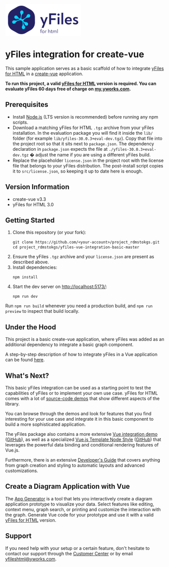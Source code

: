 <img src="./src/assets/yfiles-logo.svg" alt="yFiles logo" height="100"/>

# yFiles integration for create-vue

This sample application serves as a basic scaffold of how to integrate [yFiles for HTML](https://www.yfiles.com/the-yfiles-sdk/web/yfiles-for-html) in a [create-vue](https://vuejs.org/guide/quick-start.html) application.

**To run this project, a valid [yFiles for HTML](https://www.yfiles.com/the-yfiles-sdk/web/yfiles-for-html) version is required. You can evaluate yFiles 60 days free of charge on [my.yworks.com](https://my.yworks.com/signup?product=YFILES_HTML_EVAL).**

## Prerequisites

- Install [Node.js](https://nodejs.org/) (LTS version is recommended) before running any npm scripts.
- Download a matching yFiles for HTML `.tgz` archive from your yFiles installation. In the evaluation package you will find it inside the `lib/` folder (for example `lib/yfiles-30.0.3+eval-dev.tgz`). Copy that file into the project root so that it sits next to `package.json`. The dependency declaration in `package.json` expects the file at `./yfiles-30.0.3+eval-dev.tgz` � adjust the name if you are using a different yFiles build.
- Replace the placeholder `license.json` in the project root with the license file that belongs to your yFiles distribution. The post-install script copies it to `src/license.json`, so keeping it up to date here is enough.

## Version Information

- create-vue v3.3
- yFiles for HTML 3.0

## Getting Started

1. Clone this repository (or your fork):
   ```
   git clone https://github.com/<your-account>/project_rdmstokgs.git
   cd project_rdmstokgs/yfiles-vue-integration-basic-master
   ```
2. Ensure the yFiles `.tgz` archive and your `license.json` are present as described above.
3. Install dependencies:
   ```
   npm install
   ```
4. Start the dev server on [http://localhost:5173/](http://localhost:5173/):
   ```
   npm run dev
   ```

Run `npm run build` whenever you need a production build, and `npm run preview` to inspect that build locally.

## Under the Hood

This project is a basic create-vue application, where yFiles was added as an additional dependency to integrate a basic graph component.

A step-by-step description of how to integrate yFiles in a Vue application can be found [here](integration-howto.md).

## What's Next?

This basic yFiles integration can be used as a starting point to test the capabilities of yFiles or to implement your own use case. yFiles for HTML comes with a lot of [source-code demos](https://www.yfiles.com/demos) that show different aspects of the library.

You can browse through the demos and look for features that you find interesting for your use case and integrate it in this basic component to build a more sophisticated application.

The yFiles package also contains a more extensive [Vue integration demo](https://www.yfiles.com/demos/toolkit/vue/) ([GitHub](https://github.com/yWorks/yfiles-for-html-demos/blob/master/demos/toolkit/vue)), as well as a specialized [Vue.js Template Node Style](https://www.yfiles.com/demos/style/vue-template-node-style/) ([GitHub](https://github.com/yWorks/yfiles-for-html-demos/tree/master/demos/style/vue-template-node-style)) that leverages the powerful data binding and conditional rendering features of Vue.js.

Furthermore, there is an extensive [Developer's Guide](https://docs.yworks.com/yfileshtml/#/dguide/introduction#top) that covers anything from graph creation and styling to automatic layouts and advanced customizations.

## Create a Diagram Application with Vue

The [App Generator](https://www.yworks.com/products/app-generator) is a tool that lets you interactively create a diagram
application prototype to visualize your data. Select features like editing, context menu, graph search, or printing
and customize the interaction with the graph. Generate Vue code for your prototype and use it with a valid
[yFiles for HTML](https://www.yfiles.com/the-yfiles-sdk/web/yfiles-for-html) version.

## Support

If you need help with your setup or a certain feature, don't hesitate to contact our support through
the [Customer Center](https://my.yworks.com/) or by email [yfileshtml@yworks.com](mailto:yfileshtml@yworks.com).
